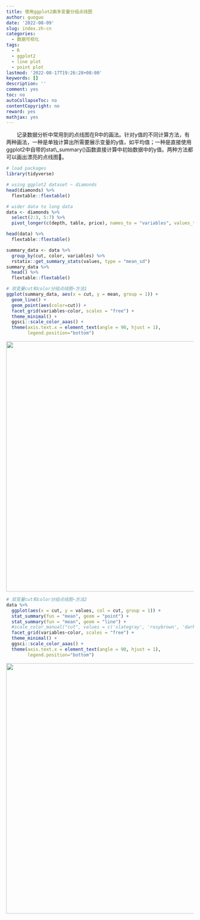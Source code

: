 ```yaml
---
title: 使用ggplot2画多变量分组点线图
author: guoguo
date: '2022-08-09'
slug: index.zh-cn
categories:
  - 数据可视化
tags:
  - R
  - ggplot2
  - line plot
  - point plot
lastmod: '2022-08-17T19:26:28+08:00'
keywords: []
description: ''
comment: yes
toc: no
autoCollapseToc: no
contentCopyright: no
reward: yes
mathjax: yes
---
```


<link href="/rmarkdown-libs/tabwid/tabwid.css" rel="stylesheet" />
<link href="/rmarkdown-libs/tabwid/scrool.css" rel="stylesheet" />
<link href="/rmarkdown-libs/tabwid/tabwid.css" rel="stylesheet" />
<link href="/rmarkdown-libs/tabwid/scrool.css" rel="stylesheet" />
<link href="/rmarkdown-libs/tabwid/tabwid.css" rel="stylesheet" />
<link href="/rmarkdown-libs/tabwid/scrool.css" rel="stylesheet" />

<p style="text-indent:2em;font-size:;font-family:;">
记录数据分析中常用到的点线图在R中的画法。针对y值的不同计算方法，有两种画法，一种是单独计算出所需要展示变量的y值，如平均值；一种是直接使用ggplot2中自带的stat\_summary()函数直接计算中初始数据中的y值。两种方法都可以画出漂亮的点线图💯。
</p>
<!--more-->

``` r
# load packages
library(tidyverse)

# using ggplot2 dataset ~ diamonds
head(diamonds) %>%
  flextable::flextable()
```

<template id="84e46056-55ab-419d-aac1-20e3540eb426"><style>
.tabwid table{
  border-spacing:0px !important;
  border-collapse:collapse;
  line-height:1;
  margin-left:auto;
  margin-right:auto;
  border-width: 0;
  display: table;
  margin-top: 1.275em;
  margin-bottom: 1.275em;
  border-color: transparent;
}
.tabwid_left table{
  margin-left:0;
}
.tabwid_right table{
  margin-right:0;
}
.tabwid td {
    padding: 0;
}
.tabwid a {
  text-decoration: none;
}
.tabwid thead {
    background-color: transparent;
}
.tabwid tfoot {
    background-color: transparent;
}
.tabwid table tr {
background-color: transparent;
}
</style><div class="tabwid"><style>.cl-997378ce{}.cl-9968d608{font-family:'Arial';font-size:11pt;font-weight:normal;font-style:normal;text-decoration:none;color:rgba(0, 0, 0, 1.00);background-color:transparent;}.cl-9968ff7a{margin:0;text-align:right;border-bottom: 0 solid rgba(0, 0, 0, 1.00);border-top: 0 solid rgba(0, 0, 0, 1.00);border-left: 0 solid rgba(0, 0, 0, 1.00);border-right: 0 solid rgba(0, 0, 0, 1.00);padding-bottom:5pt;padding-top:5pt;padding-left:5pt;padding-right:5pt;line-height: 1;background-color:transparent;}.cl-9968ff7b{margin:0;text-align:left;border-bottom: 0 solid rgba(0, 0, 0, 1.00);border-top: 0 solid rgba(0, 0, 0, 1.00);border-left: 0 solid rgba(0, 0, 0, 1.00);border-right: 0 solid rgba(0, 0, 0, 1.00);padding-bottom:5pt;padding-top:5pt;padding-left:5pt;padding-right:5pt;line-height: 1;background-color:transparent;}.cl-99694ade{width:54pt;background-color:transparent;vertical-align: middle;border-bottom: 0 solid rgba(0, 0, 0, 1.00);border-top: 0 solid rgba(0, 0, 0, 1.00);border-left: 0 solid rgba(0, 0, 0, 1.00);border-right: 0 solid rgba(0, 0, 0, 1.00);margin-bottom:0;margin-top:0;margin-left:0;margin-right:0;}.cl-99694adf{width:54pt;background-color:transparent;vertical-align: middle;border-bottom: 0 solid rgba(0, 0, 0, 1.00);border-top: 0 solid rgba(0, 0, 0, 1.00);border-left: 0 solid rgba(0, 0, 0, 1.00);border-right: 0 solid rgba(0, 0, 0, 1.00);margin-bottom:0;margin-top:0;margin-left:0;margin-right:0;}.cl-99694ae0{width:54pt;background-color:transparent;vertical-align: middle;border-bottom: 2pt solid rgba(102, 102, 102, 1.00);border-top: 0 solid rgba(0, 0, 0, 1.00);border-left: 0 solid rgba(0, 0, 0, 1.00);border-right: 0 solid rgba(0, 0, 0, 1.00);margin-bottom:0;margin-top:0;margin-left:0;margin-right:0;}.cl-99694ae1{width:54pt;background-color:transparent;vertical-align: middle;border-bottom: 2pt solid rgba(102, 102, 102, 1.00);border-top: 0 solid rgba(0, 0, 0, 1.00);border-left: 0 solid rgba(0, 0, 0, 1.00);border-right: 0 solid rgba(0, 0, 0, 1.00);margin-bottom:0;margin-top:0;margin-left:0;margin-right:0;}.cl-99694ae2{width:54pt;background-color:transparent;vertical-align: middle;border-bottom: 2pt solid rgba(102, 102, 102, 1.00);border-top: 2pt solid rgba(102, 102, 102, 1.00);border-left: 0 solid rgba(0, 0, 0, 1.00);border-right: 0 solid rgba(0, 0, 0, 1.00);margin-bottom:0;margin-top:0;margin-left:0;margin-right:0;}.cl-99694ae3{width:54pt;background-color:transparent;vertical-align: middle;border-bottom: 2pt solid rgba(102, 102, 102, 1.00);border-top: 2pt solid rgba(102, 102, 102, 1.00);border-left: 0 solid rgba(0, 0, 0, 1.00);border-right: 0 solid rgba(0, 0, 0, 1.00);margin-bottom:0;margin-top:0;margin-left:0;margin-right:0;}</style><table class='cl-997378ce'>
<thead><tr style="overflow-wrap:break-word;"><td class="cl-99694ae2"><p class="cl-9968ff7a"><span class="cl-9968d608">carat</span></p></td><td class="cl-99694ae3"><p class="cl-9968ff7b"><span class="cl-9968d608">cut</span></p></td><td class="cl-99694ae3"><p class="cl-9968ff7b"><span class="cl-9968d608">color</span></p></td><td class="cl-99694ae3"><p class="cl-9968ff7b"><span class="cl-9968d608">clarity</span></p></td><td class="cl-99694ae2"><p class="cl-9968ff7a"><span class="cl-9968d608">depth</span></p></td><td class="cl-99694ae2"><p class="cl-9968ff7a"><span class="cl-9968d608">table</span></p></td><td class="cl-99694ae2"><p class="cl-9968ff7a"><span class="cl-9968d608">price</span></p></td><td class="cl-99694ae2"><p class="cl-9968ff7a"><span class="cl-9968d608">x</span></p></td><td class="cl-99694ae2"><p class="cl-9968ff7a"><span class="cl-9968d608">y</span></p></td><td class="cl-99694ae2"><p class="cl-9968ff7a"><span class="cl-9968d608">z</span></p></td></tr></thead><tbody><tr style="overflow-wrap:break-word;"><td class="cl-99694ade"><p class="cl-9968ff7a"><span class="cl-9968d608">0.23</span></p></td><td class="cl-99694adf"><p class="cl-9968ff7b"><span class="cl-9968d608">Ideal</span></p></td><td class="cl-99694adf"><p class="cl-9968ff7b"><span class="cl-9968d608">E</span></p></td><td class="cl-99694adf"><p class="cl-9968ff7b"><span class="cl-9968d608">SI2</span></p></td><td class="cl-99694ade"><p class="cl-9968ff7a"><span class="cl-9968d608">61.5</span></p></td><td class="cl-99694ade"><p class="cl-9968ff7a"><span class="cl-9968d608">55</span></p></td><td class="cl-99694ade"><p class="cl-9968ff7a"><span class="cl-9968d608">326</span></p></td><td class="cl-99694ade"><p class="cl-9968ff7a"><span class="cl-9968d608">3.95</span></p></td><td class="cl-99694ade"><p class="cl-9968ff7a"><span class="cl-9968d608">3.98</span></p></td><td class="cl-99694ade"><p class="cl-9968ff7a"><span class="cl-9968d608">2.43</span></p></td></tr><tr style="overflow-wrap:break-word;"><td class="cl-99694ade"><p class="cl-9968ff7a"><span class="cl-9968d608">0.21</span></p></td><td class="cl-99694adf"><p class="cl-9968ff7b"><span class="cl-9968d608">Premium</span></p></td><td class="cl-99694adf"><p class="cl-9968ff7b"><span class="cl-9968d608">E</span></p></td><td class="cl-99694adf"><p class="cl-9968ff7b"><span class="cl-9968d608">SI1</span></p></td><td class="cl-99694ade"><p class="cl-9968ff7a"><span class="cl-9968d608">59.8</span></p></td><td class="cl-99694ade"><p class="cl-9968ff7a"><span class="cl-9968d608">61</span></p></td><td class="cl-99694ade"><p class="cl-9968ff7a"><span class="cl-9968d608">326</span></p></td><td class="cl-99694ade"><p class="cl-9968ff7a"><span class="cl-9968d608">3.89</span></p></td><td class="cl-99694ade"><p class="cl-9968ff7a"><span class="cl-9968d608">3.84</span></p></td><td class="cl-99694ade"><p class="cl-9968ff7a"><span class="cl-9968d608">2.31</span></p></td></tr><tr style="overflow-wrap:break-word;"><td class="cl-99694ade"><p class="cl-9968ff7a"><span class="cl-9968d608">0.23</span></p></td><td class="cl-99694adf"><p class="cl-9968ff7b"><span class="cl-9968d608">Good</span></p></td><td class="cl-99694adf"><p class="cl-9968ff7b"><span class="cl-9968d608">E</span></p></td><td class="cl-99694adf"><p class="cl-9968ff7b"><span class="cl-9968d608">VS1</span></p></td><td class="cl-99694ade"><p class="cl-9968ff7a"><span class="cl-9968d608">56.9</span></p></td><td class="cl-99694ade"><p class="cl-9968ff7a"><span class="cl-9968d608">65</span></p></td><td class="cl-99694ade"><p class="cl-9968ff7a"><span class="cl-9968d608">327</span></p></td><td class="cl-99694ade"><p class="cl-9968ff7a"><span class="cl-9968d608">4.05</span></p></td><td class="cl-99694ade"><p class="cl-9968ff7a"><span class="cl-9968d608">4.07</span></p></td><td class="cl-99694ade"><p class="cl-9968ff7a"><span class="cl-9968d608">2.31</span></p></td></tr><tr style="overflow-wrap:break-word;"><td class="cl-99694ade"><p class="cl-9968ff7a"><span class="cl-9968d608">0.29</span></p></td><td class="cl-99694adf"><p class="cl-9968ff7b"><span class="cl-9968d608">Premium</span></p></td><td class="cl-99694adf"><p class="cl-9968ff7b"><span class="cl-9968d608">I</span></p></td><td class="cl-99694adf"><p class="cl-9968ff7b"><span class="cl-9968d608">VS2</span></p></td><td class="cl-99694ade"><p class="cl-9968ff7a"><span class="cl-9968d608">62.4</span></p></td><td class="cl-99694ade"><p class="cl-9968ff7a"><span class="cl-9968d608">58</span></p></td><td class="cl-99694ade"><p class="cl-9968ff7a"><span class="cl-9968d608">334</span></p></td><td class="cl-99694ade"><p class="cl-9968ff7a"><span class="cl-9968d608">4.20</span></p></td><td class="cl-99694ade"><p class="cl-9968ff7a"><span class="cl-9968d608">4.23</span></p></td><td class="cl-99694ade"><p class="cl-9968ff7a"><span class="cl-9968d608">2.63</span></p></td></tr><tr style="overflow-wrap:break-word;"><td class="cl-99694ade"><p class="cl-9968ff7a"><span class="cl-9968d608">0.31</span></p></td><td class="cl-99694adf"><p class="cl-9968ff7b"><span class="cl-9968d608">Good</span></p></td><td class="cl-99694adf"><p class="cl-9968ff7b"><span class="cl-9968d608">J</span></p></td><td class="cl-99694adf"><p class="cl-9968ff7b"><span class="cl-9968d608">SI2</span></p></td><td class="cl-99694ade"><p class="cl-9968ff7a"><span class="cl-9968d608">63.3</span></p></td><td class="cl-99694ade"><p class="cl-9968ff7a"><span class="cl-9968d608">58</span></p></td><td class="cl-99694ade"><p class="cl-9968ff7a"><span class="cl-9968d608">335</span></p></td><td class="cl-99694ade"><p class="cl-9968ff7a"><span class="cl-9968d608">4.34</span></p></td><td class="cl-99694ade"><p class="cl-9968ff7a"><span class="cl-9968d608">4.35</span></p></td><td class="cl-99694ade"><p class="cl-9968ff7a"><span class="cl-9968d608">2.75</span></p></td></tr><tr style="overflow-wrap:break-word;"><td class="cl-99694ae0"><p class="cl-9968ff7a"><span class="cl-9968d608">0.24</span></p></td><td class="cl-99694ae1"><p class="cl-9968ff7b"><span class="cl-9968d608">Very Good</span></p></td><td class="cl-99694ae1"><p class="cl-9968ff7b"><span class="cl-9968d608">J</span></p></td><td class="cl-99694ae1"><p class="cl-9968ff7b"><span class="cl-9968d608">VVS2</span></p></td><td class="cl-99694ae0"><p class="cl-9968ff7a"><span class="cl-9968d608">62.8</span></p></td><td class="cl-99694ae0"><p class="cl-9968ff7a"><span class="cl-9968d608">57</span></p></td><td class="cl-99694ae0"><p class="cl-9968ff7a"><span class="cl-9968d608">336</span></p></td><td class="cl-99694ae0"><p class="cl-9968ff7a"><span class="cl-9968d608">3.94</span></p></td><td class="cl-99694ae0"><p class="cl-9968ff7a"><span class="cl-9968d608">3.96</span></p></td><td class="cl-99694ae0"><p class="cl-9968ff7a"><span class="cl-9968d608">2.48</span></p></td></tr></tbody></table></div></template>
<div class="flextable-shadow-host" id="df7056a4-cac9-4ab1-b66d-9d5cb51e2162"></div>
<script>
var dest = document.getElementById("df7056a4-cac9-4ab1-b66d-9d5cb51e2162");
var template = document.getElementById("84e46056-55ab-419d-aac1-20e3540eb426");
var caption = template.content.querySelector("caption");
if(caption) {
  caption.style.cssText = "display:block;text-align:center;";
  var newcapt = document.createElement("p");
  newcapt.appendChild(caption)
  dest.parentNode.insertBefore(newcapt, dest.previousSibling);
}
var fantome = dest.attachShadow({mode: 'open'});
var templateContent = template.content;
fantome.appendChild(templateContent);
</script>

``` r
# wider data to long data
data <- diamonds %>%
  select(2:3, 5:7) %>%
  pivot_longer(c(depth, table, price), names_to = "variables", values_to = "values")

head(data) %>%
  flextable::flextable()
```

<template id="e86f98b8-7635-445d-af60-1a128541ce57"><style>
.tabwid table{
  border-spacing:0px !important;
  border-collapse:collapse;
  line-height:1;
  margin-left:auto;
  margin-right:auto;
  border-width: 0;
  display: table;
  margin-top: 1.275em;
  margin-bottom: 1.275em;
  border-color: transparent;
}
.tabwid_left table{
  margin-left:0;
}
.tabwid_right table{
  margin-right:0;
}
.tabwid td {
    padding: 0;
}
.tabwid a {
  text-decoration: none;
}
.tabwid thead {
    background-color: transparent;
}
.tabwid tfoot {
    background-color: transparent;
}
.tabwid table tr {
background-color: transparent;
}
</style><div class="tabwid"><style>.cl-99941b1a{}.cl-998837aa{font-family:'Arial';font-size:11pt;font-weight:normal;font-style:normal;text-decoration:none;color:rgba(0, 0, 0, 1.00);background-color:transparent;}.cl-998837ab{margin:0;text-align:left;border-bottom: 0 solid rgba(0, 0, 0, 1.00);border-top: 0 solid rgba(0, 0, 0, 1.00);border-left: 0 solid rgba(0, 0, 0, 1.00);border-right: 0 solid rgba(0, 0, 0, 1.00);padding-bottom:5pt;padding-top:5pt;padding-left:5pt;padding-right:5pt;line-height: 1;background-color:transparent;}.cl-998837ac{margin:0;text-align:right;border-bottom: 0 solid rgba(0, 0, 0, 1.00);border-top: 0 solid rgba(0, 0, 0, 1.00);border-left: 0 solid rgba(0, 0, 0, 1.00);border-right: 0 solid rgba(0, 0, 0, 1.00);padding-bottom:5pt;padding-top:5pt;padding-left:5pt;padding-right:5pt;line-height: 1;background-color:transparent;}.cl-9988857a{width:54pt;background-color:transparent;vertical-align: middle;border-bottom: 0 solid rgba(0, 0, 0, 1.00);border-top: 0 solid rgba(0, 0, 0, 1.00);border-left: 0 solid rgba(0, 0, 0, 1.00);border-right: 0 solid rgba(0, 0, 0, 1.00);margin-bottom:0;margin-top:0;margin-left:0;margin-right:0;}.cl-9988857b{width:54pt;background-color:transparent;vertical-align: middle;border-bottom: 0 solid rgba(0, 0, 0, 1.00);border-top: 0 solid rgba(0, 0, 0, 1.00);border-left: 0 solid rgba(0, 0, 0, 1.00);border-right: 0 solid rgba(0, 0, 0, 1.00);margin-bottom:0;margin-top:0;margin-left:0;margin-right:0;}.cl-9988857c{width:54pt;background-color:transparent;vertical-align: middle;border-bottom: 2pt solid rgba(102, 102, 102, 1.00);border-top: 0 solid rgba(0, 0, 0, 1.00);border-left: 0 solid rgba(0, 0, 0, 1.00);border-right: 0 solid rgba(0, 0, 0, 1.00);margin-bottom:0;margin-top:0;margin-left:0;margin-right:0;}.cl-9988857d{width:54pt;background-color:transparent;vertical-align: middle;border-bottom: 2pt solid rgba(102, 102, 102, 1.00);border-top: 0 solid rgba(0, 0, 0, 1.00);border-left: 0 solid rgba(0, 0, 0, 1.00);border-right: 0 solid rgba(0, 0, 0, 1.00);margin-bottom:0;margin-top:0;margin-left:0;margin-right:0;}.cl-9988857e{width:54pt;background-color:transparent;vertical-align: middle;border-bottom: 2pt solid rgba(102, 102, 102, 1.00);border-top: 2pt solid rgba(102, 102, 102, 1.00);border-left: 0 solid rgba(0, 0, 0, 1.00);border-right: 0 solid rgba(0, 0, 0, 1.00);margin-bottom:0;margin-top:0;margin-left:0;margin-right:0;}.cl-9988857f{width:54pt;background-color:transparent;vertical-align: middle;border-bottom: 2pt solid rgba(102, 102, 102, 1.00);border-top: 2pt solid rgba(102, 102, 102, 1.00);border-left: 0 solid rgba(0, 0, 0, 1.00);border-right: 0 solid rgba(0, 0, 0, 1.00);margin-bottom:0;margin-top:0;margin-left:0;margin-right:0;}</style><table class='cl-99941b1a'>
<thead><tr style="overflow-wrap:break-word;"><td class="cl-9988857e"><p class="cl-998837ab"><span class="cl-998837aa">cut</span></p></td><td class="cl-9988857e"><p class="cl-998837ab"><span class="cl-998837aa">color</span></p></td><td class="cl-9988857e"><p class="cl-998837ab"><span class="cl-998837aa">variables</span></p></td><td class="cl-9988857f"><p class="cl-998837ac"><span class="cl-998837aa">values</span></p></td></tr></thead><tbody><tr style="overflow-wrap:break-word;"><td class="cl-9988857a"><p class="cl-998837ab"><span class="cl-998837aa">Ideal</span></p></td><td class="cl-9988857a"><p class="cl-998837ab"><span class="cl-998837aa">E</span></p></td><td class="cl-9988857a"><p class="cl-998837ab"><span class="cl-998837aa">depth</span></p></td><td class="cl-9988857b"><p class="cl-998837ac"><span class="cl-998837aa">61.5</span></p></td></tr><tr style="overflow-wrap:break-word;"><td class="cl-9988857a"><p class="cl-998837ab"><span class="cl-998837aa">Ideal</span></p></td><td class="cl-9988857a"><p class="cl-998837ab"><span class="cl-998837aa">E</span></p></td><td class="cl-9988857a"><p class="cl-998837ab"><span class="cl-998837aa">table</span></p></td><td class="cl-9988857b"><p class="cl-998837ac"><span class="cl-998837aa">55.0</span></p></td></tr><tr style="overflow-wrap:break-word;"><td class="cl-9988857a"><p class="cl-998837ab"><span class="cl-998837aa">Ideal</span></p></td><td class="cl-9988857a"><p class="cl-998837ab"><span class="cl-998837aa">E</span></p></td><td class="cl-9988857a"><p class="cl-998837ab"><span class="cl-998837aa">price</span></p></td><td class="cl-9988857b"><p class="cl-998837ac"><span class="cl-998837aa">326.0</span></p></td></tr><tr style="overflow-wrap:break-word;"><td class="cl-9988857a"><p class="cl-998837ab"><span class="cl-998837aa">Premium</span></p></td><td class="cl-9988857a"><p class="cl-998837ab"><span class="cl-998837aa">E</span></p></td><td class="cl-9988857a"><p class="cl-998837ab"><span class="cl-998837aa">depth</span></p></td><td class="cl-9988857b"><p class="cl-998837ac"><span class="cl-998837aa">59.8</span></p></td></tr><tr style="overflow-wrap:break-word;"><td class="cl-9988857a"><p class="cl-998837ab"><span class="cl-998837aa">Premium</span></p></td><td class="cl-9988857a"><p class="cl-998837ab"><span class="cl-998837aa">E</span></p></td><td class="cl-9988857a"><p class="cl-998837ab"><span class="cl-998837aa">table</span></p></td><td class="cl-9988857b"><p class="cl-998837ac"><span class="cl-998837aa">61.0</span></p></td></tr><tr style="overflow-wrap:break-word;"><td class="cl-9988857d"><p class="cl-998837ab"><span class="cl-998837aa">Premium</span></p></td><td class="cl-9988857d"><p class="cl-998837ab"><span class="cl-998837aa">E</span></p></td><td class="cl-9988857d"><p class="cl-998837ab"><span class="cl-998837aa">price</span></p></td><td class="cl-9988857c"><p class="cl-998837ac"><span class="cl-998837aa">326.0</span></p></td></tr></tbody></table></div></template>
<div class="flextable-shadow-host" id="3ec26017-320b-4cfd-babf-7fc74e7ecaee"></div>
<script>
var dest = document.getElementById("3ec26017-320b-4cfd-babf-7fc74e7ecaee");
var template = document.getElementById("e86f98b8-7635-445d-af60-1a128541ce57");
var caption = template.content.querySelector("caption");
if(caption) {
  caption.style.cssText = "display:block;text-align:center;";
  var newcapt = document.createElement("p");
  newcapt.appendChild(caption)
  dest.parentNode.insertBefore(newcapt, dest.previousSibling);
}
var fantome = dest.attachShadow({mode: 'open'});
var templateContent = template.content;
fantome.appendChild(templateContent);
</script>

``` r
summary_data <- data %>%
  group_by(cut, color, variables) %>%
  rstatix::get_summary_stats(values, type = "mean_sd") 
summary_data %>%
  head() %>%
  flextable::flextable()
```

<template id="8b4b7722-0175-456e-88b8-9a79272f3d44"><style>
.tabwid table{
  border-spacing:0px !important;
  border-collapse:collapse;
  line-height:1;
  margin-left:auto;
  margin-right:auto;
  border-width: 0;
  display: table;
  margin-top: 1.275em;
  margin-bottom: 1.275em;
  border-color: transparent;
}
.tabwid_left table{
  margin-left:0;
}
.tabwid_right table{
  margin-right:0;
}
.tabwid td {
    padding: 0;
}
.tabwid a {
  text-decoration: none;
}
.tabwid thead {
    background-color: transparent;
}
.tabwid tfoot {
    background-color: transparent;
}
.tabwid table tr {
background-color: transparent;
}
</style><div class="tabwid"><style>.cl-9b357b26{}.cl-9b2c7990{font-family:'Arial';font-size:11pt;font-weight:normal;font-style:normal;text-decoration:none;color:rgba(0, 0, 0, 1.00);background-color:transparent;}.cl-9b2ca082{margin:0;text-align:left;border-bottom: 0 solid rgba(0, 0, 0, 1.00);border-top: 0 solid rgba(0, 0, 0, 1.00);border-left: 0 solid rgba(0, 0, 0, 1.00);border-right: 0 solid rgba(0, 0, 0, 1.00);padding-bottom:5pt;padding-top:5pt;padding-left:5pt;padding-right:5pt;line-height: 1;background-color:transparent;}.cl-9b2ca083{margin:0;text-align:right;border-bottom: 0 solid rgba(0, 0, 0, 1.00);border-top: 0 solid rgba(0, 0, 0, 1.00);border-left: 0 solid rgba(0, 0, 0, 1.00);border-right: 0 solid rgba(0, 0, 0, 1.00);padding-bottom:5pt;padding-top:5pt;padding-left:5pt;padding-right:5pt;line-height: 1;background-color:transparent;}.cl-9b2cef6a{width:54pt;background-color:transparent;vertical-align: middle;border-bottom: 0 solid rgba(0, 0, 0, 1.00);border-top: 0 solid rgba(0, 0, 0, 1.00);border-left: 0 solid rgba(0, 0, 0, 1.00);border-right: 0 solid rgba(0, 0, 0, 1.00);margin-bottom:0;margin-top:0;margin-left:0;margin-right:0;}.cl-9b2cef6b{width:54pt;background-color:transparent;vertical-align: middle;border-bottom: 0 solid rgba(0, 0, 0, 1.00);border-top: 0 solid rgba(0, 0, 0, 1.00);border-left: 0 solid rgba(0, 0, 0, 1.00);border-right: 0 solid rgba(0, 0, 0, 1.00);margin-bottom:0;margin-top:0;margin-left:0;margin-right:0;}.cl-9b2cef6c{width:54pt;background-color:transparent;vertical-align: middle;border-bottom: 2pt solid rgba(102, 102, 102, 1.00);border-top: 0 solid rgba(0, 0, 0, 1.00);border-left: 0 solid rgba(0, 0, 0, 1.00);border-right: 0 solid rgba(0, 0, 0, 1.00);margin-bottom:0;margin-top:0;margin-left:0;margin-right:0;}.cl-9b2cef6d{width:54pt;background-color:transparent;vertical-align: middle;border-bottom: 2pt solid rgba(102, 102, 102, 1.00);border-top: 0 solid rgba(0, 0, 0, 1.00);border-left: 0 solid rgba(0, 0, 0, 1.00);border-right: 0 solid rgba(0, 0, 0, 1.00);margin-bottom:0;margin-top:0;margin-left:0;margin-right:0;}.cl-9b2cef6e{width:54pt;background-color:transparent;vertical-align: middle;border-bottom: 2pt solid rgba(102, 102, 102, 1.00);border-top: 2pt solid rgba(102, 102, 102, 1.00);border-left: 0 solid rgba(0, 0, 0, 1.00);border-right: 0 solid rgba(0, 0, 0, 1.00);margin-bottom:0;margin-top:0;margin-left:0;margin-right:0;}.cl-9b2cef6f{width:54pt;background-color:transparent;vertical-align: middle;border-bottom: 2pt solid rgba(102, 102, 102, 1.00);border-top: 2pt solid rgba(102, 102, 102, 1.00);border-left: 0 solid rgba(0, 0, 0, 1.00);border-right: 0 solid rgba(0, 0, 0, 1.00);margin-bottom:0;margin-top:0;margin-left:0;margin-right:0;}</style><table class='cl-9b357b26'>
<thead><tr style="overflow-wrap:break-word;"><td class="cl-9b2cef6f"><p class="cl-9b2ca082"><span class="cl-9b2c7990">cut</span></p></td><td class="cl-9b2cef6f"><p class="cl-9b2ca082"><span class="cl-9b2c7990">color</span></p></td><td class="cl-9b2cef6f"><p class="cl-9b2ca082"><span class="cl-9b2c7990">variables</span></p></td><td class="cl-9b2cef6f"><p class="cl-9b2ca082"><span class="cl-9b2c7990">variable</span></p></td><td class="cl-9b2cef6e"><p class="cl-9b2ca083"><span class="cl-9b2c7990">n</span></p></td><td class="cl-9b2cef6e"><p class="cl-9b2ca083"><span class="cl-9b2c7990">mean</span></p></td><td class="cl-9b2cef6e"><p class="cl-9b2ca083"><span class="cl-9b2c7990">sd</span></p></td></tr></thead><tbody><tr style="overflow-wrap:break-word;"><td class="cl-9b2cef6a"><p class="cl-9b2ca082"><span class="cl-9b2c7990">Fair</span></p></td><td class="cl-9b2cef6a"><p class="cl-9b2ca082"><span class="cl-9b2c7990">D</span></p></td><td class="cl-9b2cef6a"><p class="cl-9b2ca082"><span class="cl-9b2c7990">depth</span></p></td><td class="cl-9b2cef6a"><p class="cl-9b2ca082"><span class="cl-9b2c7990">values</span></p></td><td class="cl-9b2cef6b"><p class="cl-9b2ca083"><span class="cl-9b2c7990">163</span></p></td><td class="cl-9b2cef6b"><p class="cl-9b2ca083"><span class="cl-9b2c7990">64.048</span></p></td><td class="cl-9b2cef6b"><p class="cl-9b2ca083"><span class="cl-9b2c7990">3.292</span></p></td></tr><tr style="overflow-wrap:break-word;"><td class="cl-9b2cef6a"><p class="cl-9b2ca082"><span class="cl-9b2c7990">Fair</span></p></td><td class="cl-9b2cef6a"><p class="cl-9b2ca082"><span class="cl-9b2c7990">D</span></p></td><td class="cl-9b2cef6a"><p class="cl-9b2ca082"><span class="cl-9b2c7990">price</span></p></td><td class="cl-9b2cef6a"><p class="cl-9b2ca082"><span class="cl-9b2c7990">values</span></p></td><td class="cl-9b2cef6b"><p class="cl-9b2ca083"><span class="cl-9b2c7990">163</span></p></td><td class="cl-9b2cef6b"><p class="cl-9b2ca083"><span class="cl-9b2c7990">4,291.061</span></p></td><td class="cl-9b2cef6b"><p class="cl-9b2ca083"><span class="cl-9b2c7990">3,286.114</span></p></td></tr><tr style="overflow-wrap:break-word;"><td class="cl-9b2cef6a"><p class="cl-9b2ca082"><span class="cl-9b2c7990">Fair</span></p></td><td class="cl-9b2cef6a"><p class="cl-9b2ca082"><span class="cl-9b2c7990">D</span></p></td><td class="cl-9b2cef6a"><p class="cl-9b2ca082"><span class="cl-9b2c7990">table</span></p></td><td class="cl-9b2cef6a"><p class="cl-9b2ca082"><span class="cl-9b2c7990">values</span></p></td><td class="cl-9b2cef6b"><p class="cl-9b2ca083"><span class="cl-9b2c7990">163</span></p></td><td class="cl-9b2cef6b"><p class="cl-9b2ca083"><span class="cl-9b2c7990">58.969</span></p></td><td class="cl-9b2cef6b"><p class="cl-9b2ca083"><span class="cl-9b2c7990">3.623</span></p></td></tr><tr style="overflow-wrap:break-word;"><td class="cl-9b2cef6a"><p class="cl-9b2ca082"><span class="cl-9b2c7990">Fair</span></p></td><td class="cl-9b2cef6a"><p class="cl-9b2ca082"><span class="cl-9b2c7990">E</span></p></td><td class="cl-9b2cef6a"><p class="cl-9b2ca082"><span class="cl-9b2c7990">depth</span></p></td><td class="cl-9b2cef6a"><p class="cl-9b2ca082"><span class="cl-9b2c7990">values</span></p></td><td class="cl-9b2cef6b"><p class="cl-9b2ca083"><span class="cl-9b2c7990">224</span></p></td><td class="cl-9b2cef6b"><p class="cl-9b2ca083"><span class="cl-9b2c7990">63.320</span></p></td><td class="cl-9b2cef6b"><p class="cl-9b2ca083"><span class="cl-9b2c7990">4.421</span></p></td></tr><tr style="overflow-wrap:break-word;"><td class="cl-9b2cef6a"><p class="cl-9b2ca082"><span class="cl-9b2c7990">Fair</span></p></td><td class="cl-9b2cef6a"><p class="cl-9b2ca082"><span class="cl-9b2c7990">E</span></p></td><td class="cl-9b2cef6a"><p class="cl-9b2ca082"><span class="cl-9b2c7990">price</span></p></td><td class="cl-9b2cef6a"><p class="cl-9b2ca082"><span class="cl-9b2c7990">values</span></p></td><td class="cl-9b2cef6b"><p class="cl-9b2ca083"><span class="cl-9b2c7990">224</span></p></td><td class="cl-9b2cef6b"><p class="cl-9b2ca083"><span class="cl-9b2c7990">3,682.312</span></p></td><td class="cl-9b2cef6b"><p class="cl-9b2ca083"><span class="cl-9b2c7990">2,976.652</span></p></td></tr><tr style="overflow-wrap:break-word;"><td class="cl-9b2cef6c"><p class="cl-9b2ca082"><span class="cl-9b2c7990">Fair</span></p></td><td class="cl-9b2cef6c"><p class="cl-9b2ca082"><span class="cl-9b2c7990">E</span></p></td><td class="cl-9b2cef6c"><p class="cl-9b2ca082"><span class="cl-9b2c7990">table</span></p></td><td class="cl-9b2cef6c"><p class="cl-9b2ca082"><span class="cl-9b2c7990">values</span></p></td><td class="cl-9b2cef6d"><p class="cl-9b2ca083"><span class="cl-9b2c7990">224</span></p></td><td class="cl-9b2cef6d"><p class="cl-9b2ca083"><span class="cl-9b2c7990">59.365</span></p></td><td class="cl-9b2cef6d"><p class="cl-9b2ca083"><span class="cl-9b2c7990">4.063</span></p></td></tr></tbody></table></div></template>
<div class="flextable-shadow-host" id="8b89069b-5c8a-4c4b-95b7-8db7cc1237e1"></div>
<script>
var dest = document.getElementById("8b89069b-5c8a-4c4b-95b7-8db7cc1237e1");
var template = document.getElementById("8b4b7722-0175-456e-88b8-9a79272f3d44");
var caption = template.content.querySelector("caption");
if(caption) {
  caption.style.cssText = "display:block;text-align:center;";
  var newcapt = document.createElement("p");
  newcapt.appendChild(caption)
  dest.parentNode.insertBefore(newcapt, dest.previousSibling);
}
var fantome = dest.attachShadow({mode: 'open'});
var templateContent = template.content;
fantome.appendChild(templateContent);
</script>

``` r
# 双变量cut和color分组点线图~方法1
ggplot(summary_data, aes(x = cut, y = mean, group = 1)) +
  geom_line() +
  geom_point(aes(color=cut)) +
  facet_grid(variables~color, scales = "free") +
  theme_minimal() +
  ggsci::scale_color_aaas() +
  theme(axis.text.x = element_text(angle = 90, hjust = 1),
        legend.position="bottom")
```

<img src="/post/2022-08-09-ggplot2/index.zh-cn_files/figure-html/unnamed-chunk-3-1.png" width="672" />

``` r
# 双变量cut和color分组点线图~方法2
data %>% 
  ggplot(aes(x = cut, y = values, col = cut, group = 1)) +
  stat_summary(fun = "mean", geom = "point") +
  stat_summary(fun = "mean", geom = "line") +
  #scale_color_manual("cut", values = c('slategray', 'rosybrown', 'darkred', 'gold', '#08306B')) +
  facet_grid(variables~color, scales = "free") +
  theme_minimal() +
  ggsci::scale_color_aaas() +
  theme(axis.text.x = element_text(angle = 90, hjust = 1),
        legend.position="bottom")
```

<img src="/post/2022-08-09-ggplot2/index.zh-cn_files/figure-html/unnamed-chunk-4-1.png" width="672" />
